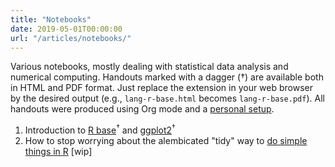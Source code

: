 ```yaml
---
title: "Notebooks"
date: 2019-05-01T00:00:00
url: "/articles/notebooks/"
---
```


Various notebooks, mostly dealing with statistical data analysis and numerical computing. Handouts marked with a dagger (†) are available both in HTML and PDF format. Just replace the extension in your web browser by the desired output (e.g., `lang-r-base.html` becomes `lang-r-base.pdf`). All handouts were produced using Org mode and a [personal setup](org-setup.pdf).

1. Introduction to [R base](lang-r-base.html)<sup>†</sup> and [ggplot2](lang-r-ggplot.html)<sup>†</sup>
2. How to stop worrying about the alembicated "tidy" way to [do simple things in R](wip) [wip]
